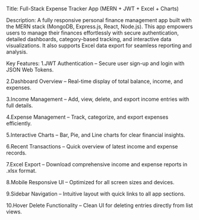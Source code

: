 Title:
Full-Stack Expense Tracker App (MERN + JWT + Excel + Charts)

Description:
A fully responsive personal finance management app built with the MERN stack (MongoDB, Express.js, React, Node.js). This app empowers users to manage their finances effortlessly with secure authentication, detailed dashboards, category-based tracking, and interactive data visualizations. It also supports Excel data export for seamless reporting and analysis.

Key Features:
1.JWT Authentication – Secure user sign-up and login with JSON Web Tokens.

2.Dashboard Overview – Real-time display of total balance, income, and expenses.

3.Income Management – Add, view, delete, and export income entries with full details.

4.Expense Management – Track, categorize, and export expenses efficiently.

5.Interactive Charts – Bar, Pie, and Line charts for clear financial insights.

6.Recent Transactions – Quick overview of latest income and expense records.

7.Excel Export – Download comprehensive income and expense reports in .xlsx format.

8.Mobile Responsive UI – Optimized for all screen sizes and devices.

9.Sidebar Navigation – Intuitive layout with quick links to all app sections.

10.Hover Delete Functionality – Clean UI for deleting entries directly from list views.
